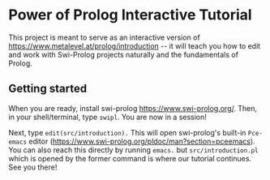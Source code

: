 
# Power of Prolog Interactive Tutorial

This project is meant to serve as an interactive version of https://www.metalevel.at/prolog/introduction -- it will teach you how to edit and work with Swi-Prolog projects naturally and the fundamentals of Prolog.

## Getting started

When you are ready, install swi-prolog https://www.swi-prolog.org/. Then, in your shell/terminal, type `swipl`. You are now in a session! 

Next, type `edit(src/introduction).` This will open swi-prolog's built-in `Pce-emacs` editor (https://www.swi-prolog.org/pldoc/man?section=pceemacs). You can also reach this directly by running `emacs.` but `src/introduction.pl` which is opened by the former command is where our tutorial continues. See you there!

